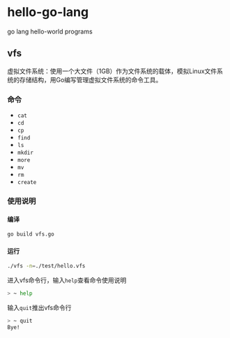 # hello-go-lang
go lang hello-world programs

## vfs

虚拟文件系统：使用一个大文件（1GB）作为文件系统的载体，模拟Linux文件系统的存储结构，用Go编写管理虚拟文件系统的命令工具。

### 命令

+ `cat`
+ `cd`
+ `cp`
+ `find`
+ `ls`
+ `mkdir`
+ `more`
+ `mv`
+ `rm`
+ `create`

### 使用说明

#### 编译

```bash
go build vfs.go
```

#### 运行

```bash
./vfs -n=./test/hello.vfs
```

进入vfs命令行，输入`help`查看命令使用说明

```bash
> ~ help
```

输入`quit`推出vfs命令行

```bash
> ~ quit
Bye!
```
